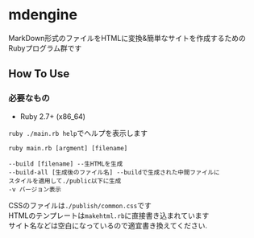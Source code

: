 # mdengine

MarkDown形式のファイルをHTMLに変換&簡単なサイトを作成するためのRubyプログラム群です  

## How To Use
### 必要なもの
- Ruby 2.7+ (x86_64)

`ruby ./main.rb help`でヘルプを表示します

```
ruby main.rb [argment] [filename]

--build [filename] --生HTMLを生成
--build-all [生成後のファイル名] --buildで生成された中間ファイルに
スタイルを適用して./public以下に生成
-v バージョン表示
```

CSSのファイルは`./publish/common.css`です  
HTMLのテンプレートは`makehtml.rb`に直接書き込まれています  
サイト名などは空白になっているので適宜書き換えてください.
